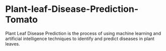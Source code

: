 # Plant-leaf-Disease-Prediction-Tomato
 Plant Leaf Disease Prediction is the process of using machine learning and artificial intelligence techniques to identify and predict diseases in plant leaves. 
